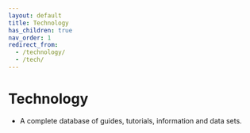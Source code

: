 ```yaml
---
layout: default
title: Technology
has_children: true
nav_order: 1
redirect_from:
  - /technology/
  - /tech/
---
```

# Technology
- A complete database of guides, tutorials, information and data sets.